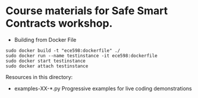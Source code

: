 Course materials for Safe Smart Contracts workshop.
=========

- Building from Docker File
```
sudo docker build -t "ece598:dockerfile" ./
sudo docker run --name testinstance -it ece598:dockerfile
sudo docker start testinstance
sudo docker attach testinstance
```

Resources in this directory:
   - examples-XX-*.py
      Progressive examples for live coding demonstrations



